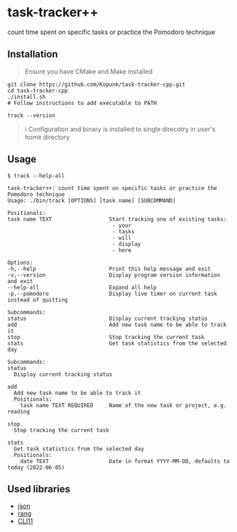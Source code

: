 # task-tracker++

count time spent on specific tasks or practice the Pomodoro technique

## Installation

> Ensure you have CMake and Make installed

```
git clone https://github.com/Kopunk/task-tracker-cpp.git
cd task-tracker-cpp
./install.sh
# Follow instructions to add executable to PATH

track --version
```

> ℹ️ Configuration and binary is installed to single direcotry in user's home directory


## Usage

```
$ track --help-all

task-tracker++: count time spent on specific tasks or practice the Pomodoro technique
Usage: ./bin/track [OPTIONS] [task name] [SUBCOMMAND]

Positionals:
task name TEXT                  Start tracking one of existing tasks:
                                 - your
                                 - tasks
                                 - will
                                 - display
                                 - here

Options:
-h,--help                       Print this help message and exit
-v,--version                    Display program version information and exit
--help-all                      Expand all help
-p,--pomodoro                   Display live timer on current task instead of quitting

Subcommands:
status                          Display current tracking status
add                             Add new task name to be able to track it
stop                            Stop tracking the current task
stats                           Get task statistics from the selected day

Subcommands:
status
  Display current tracking status

add
  Add new task name to be able to track it
  Positionals:
    task name TEXT REQUIRED     Name of the new task or project, e.g. reading

stop
  Stop tracking the current task

stats
  Get task statistics from the selected day
  Positionals:
    date TEXT                   Date in format YYYY-MM-DD, defaults to today (2022-06-05)

```

## Used libraries

- [json](https://github.com/nlohmann/json)
- [rang](https://github.com/agauniyal/rang)
- [CLI11](https://github.com/CLIUtils/CLI11)
